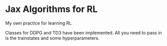 # Jax Algorithms for RL

My own practice for learning RL

Classes for DDPG and TD3 have been implemented. All you need to pass in is the trainstates and some hyperparameters.
